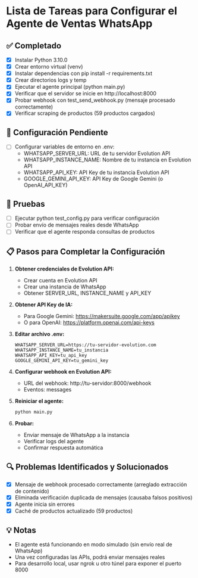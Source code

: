 # Lista de Tareas para Configurar el Agente de Ventas WhatsApp

## ✅ Completado
- [x] Instalar Python 3.10.0
- [x] Crear entorno virtual (venv)
- [x] Instalar dependencias con pip install -r requirements.txt
- [x] Crear directorios logs y temp
- [x] Ejecutar el agente principal (python main.py)
- [x] Verificar que el servidor se inicie en http://localhost:8000
- [x] Probar webhook con test_send_webhook.py (mensaje procesado correctamente)
- [x] Verificar scraping de productos (59 productos cargados)

## 🔧 Configuración Pendiente
- [ ] Configurar variables de entorno en .env:
  - WHATSAPP_SERVER_URL: URL de tu servidor Evolution API
  - WHATSAPP_INSTANCE_NAME: Nombre de tu instancia en Evolution API
  - WHATSAPP_API_KEY: API Key de tu instancia Evolution API
  - GOOGLE_GEMINI_API_KEY: API Key de Google Gemini (o OpenAI_API_KEY)

## 🧪 Pruebas
- [ ] Ejecutar python test_config.py para verificar configuración
- [ ] Probar envío de mensajes reales desde WhatsApp
- [ ] Verificar que el agente responda consultas de productos

## 📋 Pasos para Completar la Configuración

1. **Obtener credenciales de Evolution API:**
   - Crear cuenta en Evolution API
   - Crear una instancia de WhatsApp
   - Obtener SERVER_URL, INSTANCE_NAME y API_KEY

2. **Obtener API Key de IA:**
   - Para Google Gemini: https://makersuite.google.com/app/apikey
   - O para OpenAI: https://platform.openai.com/api-keys

3. **Editar archivo .env:**
   ```env
   WHATSAPP_SERVER_URL=https://tu-servidor-evolution.com
   WHATSAPP_INSTANCE_NAME=tu_instancia
   WHATSAPP_API_KEY=tu_api_key
   GOOGLE_GEMINI_API_KEY=tu_gemini_key
   ```

4. **Configurar webhook en Evolution API:**
   - URL del webhook: http://tu-servidor:8000/webhook
   - Eventos: messages

5. **Reiniciar el agente:**
   ```bash
   python main.py
   ```

6. **Probar:**
   - Enviar mensaje de WhatsApp a la instancia
   - Verificar logs del agente
   - Confirmar respuesta automática

## 🔍 Problemas Identificados y Solucionados
- [x] Mensaje de webhook procesado correctamente (arreglado extracción de contenido)
- [x] Eliminada verificación duplicada de mensajes (causaba falsos positivos)
- [x] Agente inicia sin errores
- [x] Caché de productos actualizado (59 productos)

## 💡 Notas
- El agente está funcionando en modo simulado (sin envío real de WhatsApp)
- Una vez configuradas las APIs, podrá enviar mensajes reales
- Para desarrollo local, usar ngrok u otro túnel para exponer el puerto 8000
